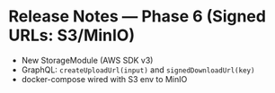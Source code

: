 # Release Notes — Phase 6 (Signed URLs: S3/MinIO)
- New StorageModule (AWS SDK v3)
- GraphQL: `createUploadUrl(input)` and `signedDownloadUrl(key)`
- docker-compose wired with S3 env to MinIO
